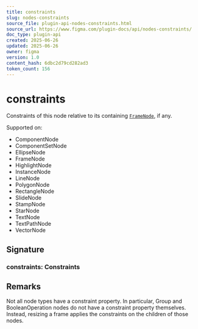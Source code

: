 ```yaml
---
title: constraints
slug: nodes-constraints
source_file: plugin-api-nodes-constraints.html
source_url: https://www.figma.com/plugin-docs/api/nodes-constraints/
doc_type: plugin-api
created: 2025-06-26
updated: 2025-06-26
owner: figma
version: 1.0
content_hash: 6dbc2d79cd282ad3
token_count: 156
---
```

# constraints

Constraints of this node relative to its containing [`FrameNode`](/plugin-docs/api/FrameNode/), if any.

 Supported on:

- ComponentNode
- ComponentSetNode
- EllipseNode
- FrameNode
- HighlightNode
- InstanceNode
- LineNode
- PolygonNode
- RectangleNode
- SlideNode
- StampNode
- StarNode
- TextNode
- TextPathNode
- VectorNode

## Signature

### constraints: Constraints

## Remarks

Not all node types have a constraint property. In particular, Group and BooleanOperation nodes do not have a constraint property themselves. Instead, resizing a frame applies the constraints on the children of those nodes.